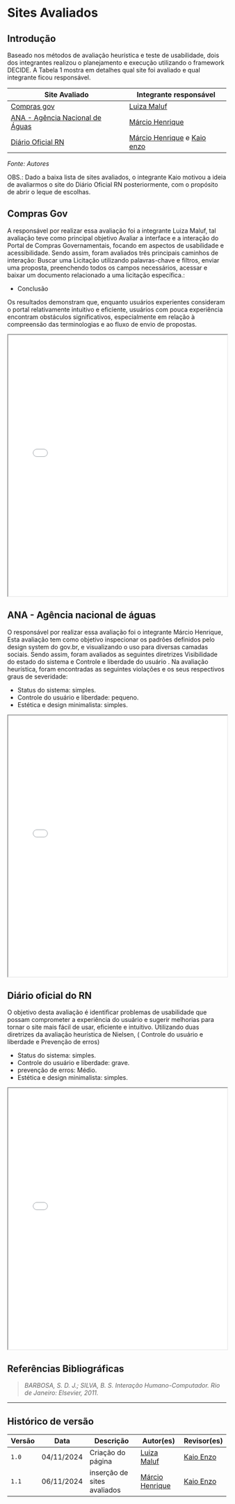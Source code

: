# __Sites Avaliados__

## __Introdução__ 

Baseado nos métodos de avaliação heurística e teste de usabilidade, dois dos integrantes realizou o planejamento e execução utilizando o framework DECIDE. A Tabela 1 mostra em detalhes qual site foi avaliado e qual integrante ficou responsável.

| Site Avaliado | Integrante responsável |
|---|---|
|[Compras gov](https://www.gov.br/compras/pt-br)|[Luiza Maluf](https://github.com/LuizaMaluf) |
|[ANA - Agência Nacional de Águas](https://www.gov.br/ana/pt-br)|[Márcio Henrique](https://github.com/DeM4rcio)|
|[Diário Oficial RN](https://www.diariooficial.rn.gov.br/dei/dorn3/)|[Márcio Henrique](https://github.com/DeM4rcio) e [Kaio enzo](https://github.com/kaioenzo)|

_Fonte: Autores_

OBS.: Dado a baixa lista de sites avaliados, o integrante Kaio motivou a ideia de avaliarmos o site do Diário Oficial RN posteriormente, com o propósito de abrir o leque de escolhas.

## __Compras Gov__

A responsável por realizar essa avaliação foi a integrante Luiza Maluf, tal avaliação teve como principal objetivo Avaliar a interface e a interação do Portal de Compras Governamentais, focando em aspectos de usabilidade e acessibilidade. Sendo assim, foram avaliados três principais caminhos de interação: Buscar uma Licitação utilizando palavras-chave e filtros, enviar uma proposta, preenchendo todos os campos necessários, acessar e baixar um documento relacionado a uma licitação específica.:

* Conclusão

Os resultados demonstram que, enquanto usuários experientes consideram o portal relativamente
intuitivo e eficiente, usuários com pouca experiência encontram obstáculos
significativos, especialmente em relação à compreensão das terminologias e ao fluxo
de envio de propostas.

<iframe src="../portalcompras.pdf" width="100%" height="600px"></iframe>

##  ANA - Agência nacional de águas

O responsável por realizar essa avaliação foi o integrante Márcio Henrique, Esta avaliação tem como objetivo inspecionar os padrões definidos pelo design system do gov.br, e visualizando o uso para diversas camadas sociais. Sendo assim, foram avaliados as seguintes diretrizes Visibilidade do estado do sistema e Controle e liberdade do usuário . Na avaliação heurística, foram encontradas as seguintes violações e os seus respectivos graus de severidade:

*    Status do sistema: simples.
*    Controle do usuário e liberdade: pequeno.
*    Estética e design minimalista: simples.

<iframe src="../portalana.pdf" width="100%" height="600px"></iframe>


## Diário oficial do RN

O objetivo desta avaliação é identificar problemas de usabilidade que possam comprometer a experiência do usuário e sugerir melhorias para tornar o site mais fácil de usar, eficiente e intuitivo. Utilizando duas diretrizes da avaliação heurística de Nielsen, ( Controle do usuário e liberdade e Prevenção de erros)

*    Status do sistema: simples.
*    Controle do usuário e liberdade: grave.
*    prevenção de erros: Médio.
*    Estética e design minimalista: simples.

<iframe src="../Avaliação_site_escolhido.pdf" width="100%" height="600px"></iframe>

## __Referências Bibliográficas__

>_BARBOSA, S. D. J.; SILVA, B. S. Interação Humano-Computador. Rio de Janeiro: Elsevier, 2011._

---
## __Histórico de versão__

| Versão |    Data    |      Descrição      |             Autor(es)                        | Revisor(es)|
|--------|------------|---------------------|----------------------------------------------|-----------|
| `1.0`  | 04/11/2024 | Criação do página | [Luiza Maluf](https://github.com/LuizaMaluf) |[Kaio Enzo](https://github.com/kaioenzo)|
| `1.1`  | 06/11/2024 | inserção de sites avaliados | [Márcio Henrique](https://github.com/DeM4rcio) |[Kaio Enzo](https://github.com/kaioenzo)|